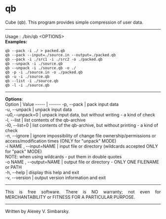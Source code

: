# qb  
  
Cube (qb). This program provides simple compression of user data.  
  
--- 
Usage : ./bin/qb \<OPTIONS\>  
**Examples:**  
```  
qb --pack -i ./ > packed.qb  
qb --pack --input=./source.in --output=./packed.qb  
qb --pack -i ./src1 -i ./src2 -o ./packed.qb  
qb --unpack -i ./source.qb  
qb --unpack -i ./source.qb -o ./  
qb -p -i ./source.in -o ./packed.qb  
qb -u -i ./source.qb  
qb --list -i ./source.qb  
qb -l -i ./source.qb  
```  
---  
**Options**:  
Option  | Value
----- | ------ 
-p, --pack | pack input data  
-u, --unpack | unpack input data  
-u0,--unpack=0 | unpack input data, but without writing - a kind of check  
-l, --list | list contents of the qb-archive  
-l0, --list=0 | list contents of the qb-archive, but without printing - a kind of check  
-n, --ignore | ignore impossibility of change file ownership/permissions or access/modification times (ONLY for "unpack" MODE)  
-i NAME  , --input=NAME | input file or directory (wildcards accepted ONLY for "pack" MODE)<br>NOTE: when using wildcards - put them in double quotes  
-o NAME  , --output=NAME | output file or directory - ONLY ONE FILENAME or PATH  
-h, --help | display this help and exit  
-v, --version | output version information and exit  
  
---  
  
<p align="justify">This is free software. There is NO warranty; not even for MERCHANTABILITY or FITNESS FOR A PARTICULAR PURPOSE.</p>  
  
---  
  
Written by Alexey V. Simbarsky.  
